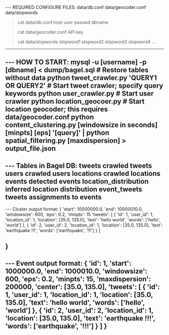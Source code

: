 --- REQUIRED CONFIGURE FILES:
	data/db.conf
	data/geocoder.conf
	data/stopwords

> cat data/db.conf
host
user
passwd
dbname

> cat data/geocoder.conf
API key

> cat data/stopwords
stopword1
stopword2
stopword3
stopword4
...

-----------------------------


--- HOW TO START:
	mysql -u [username] -p [dbname] < dump/bagel.sql	# Restore tables without data
	python tweet_crawler.py 'QUERY1 OR QUERY2'		# Start tweet crawler; specify query keywords
	python user_crawler.py 					# Start user crawler
	python location_geocoer.py				# Start location geocoder; this requires data/geocoder.conf
	python content_clustering.py [windowsize in seconds] [minpts] [eps] '[query]' | python spatial_filtering.py [maxdispersion] > output_file.json
-----------------


--- Tables in Bagel DB:
	tweets
		crawled tweets
	users
		crawled users
	locations
		crawled locations
	events
		detected events
	location_distribution
		inferred location distribution
	event_tweets
		tweets assignments to events
-----------------------



--- Cluster output format:
{
	'start': 10000000.0,
	'end': 10000010.0,
	'windowsize': 600,
	'eps': 0.2,
	'minpts': 15
	'tweets': [
			{
				'id': 1,
				'user_id': 1,
				'location_id': 1,
				'location': [35.0, 135.0],
				'text': 'hello world',
				'words': ['hello', 'world']
			},
			{
				'id': 2,
				'user_id': 2,
				'location_id': 1,
				'location': [35.0, 135.0],
				'text': 'earthquake !!!',
				'words': ['earthquake', '!!!']
			}
		  ]
	
}
--------------------------

--- Event output format:
{
	'id': 1,
	'start': 1000000.0,
	'end': 1000010.0,
	'windowsize': 600,
	'eps': 0.2,
	'minpts': 15,
	'maxdispersion': 200000,
	'center': [35.0, 135.0],
	'tweets': [
		{
			'id': 1,
			'user_id': 1,
			'location_id': 1,
			'location': [35.0, 135.0],
			'text': 'hello world',
			'words': ['hello', 'world']
		},
		{
			'id': 2,
			'user_id': 2,
			'location_id': 1,
			'location': [35.0, 135.0],
			'text': 'earthquake !!!',
			'words': ['earthquake', '!!!']
		}
	  ]
}
-----------------------
